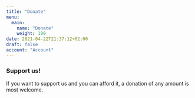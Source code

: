 ```yaml
---
title: "Donate"
menu:
  main:
    name: "Donate"
    weight: 190
date: 2021-04-22T21:37:12+02:00
draft: false
account: "Account"
---
```


### Support us! ###

If you want to support us and you can afford it, a donation of any amount is most welcome.
